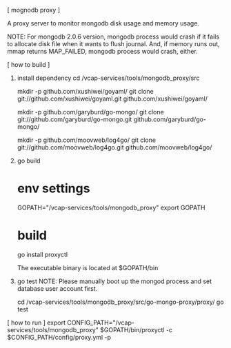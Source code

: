 [ mognodb proxy ]

A proxy server to monitor mongodb disk usage and memory usage.

NOTE: For mongodb 2.0.6 version, mongodb process would crash if it fails to
      allocate disk file when it wants to flush journal. And, if memory runs
      out, mmap returns MAP_FAILED, mongodb process would crash, either.

[ how to build ]

1. install dependency
    cd <working directory>/vcap-services/tools/mongodb_proxy/src

    mkdir -p github.com/xushiwei/goyaml/
    git clone git://github.com/xushiwei/goyaml.git github.com/xushiwei/goyaml/

    mkdir -p github.com/garyburd/go-mongo/
    git clone git://github.com/garyburd/go-mongo.git github.com/garyburd/go-mongo/

    mkdir -p github.com/moovweb/log4go/
    git clone git://github.com/moovweb/log4go.git github.com/moovweb/log4go/

2. go build
    # env settings

    GOPATH="<working directory>/vcap-services/tools/mongodb_proxy"
    export GOPATH

    # build
    go install proxyctl

    The executable binary is located at $GOPATH/bin

3. go test
    NOTE: Please manually boot up the mongod process and set database user account first.

    cd <working directory>/vcap-services/tools/mongodb_proxy/src/go-mongo-proxy/proxy/
    go test

[ how to run ]
export CONFIG_PATH="<working directory>/vcap-services/tools/mongodb_proxy"
$GOPATH/bin/proxyctl -c $CONFIG_PATH/config/proxy.yml -p <mongo db user password>
